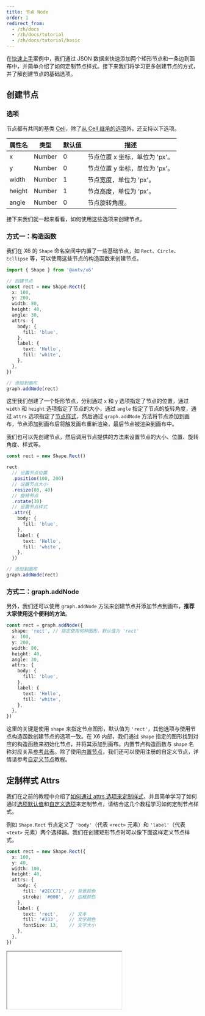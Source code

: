 ```yaml
---
title: 节点 Node
order: 1
redirect_from:
  - /zh/docs
  - /zh/docs/tutorial
  - /zh/docs/tutorial/basic
---
```


在[快速上手](../getting-started)案例中，我们通过 JSON 数据来快速添加两个矩形节点和一条边到画布中，并简单介绍了如何定制节点样式。接下来我们将学习更多创建节点的方式，并了解创建节点的基础选项。

## 创建节点

### 选项

节点都有共同的基类 [Cell](./cell)，除了[从 Cell 继承的选项](./cell#基础选项)外，还支持以下选项。

| 属性名 | 类型   | 默认值 | 描述                         |
|--------|--------|--------|----------------------------|
| x      | Number | 0      | 节点位置 x 坐标，单位为 'px'。 |
| y      | Number | 0      | 节点位置 y 坐标，单位为 'px'。 |
| width  | Number | 1      | 节点宽度，单位为 'px'。        |
| height | Number | 1      | 节点高度，单位为 'px'。        |
| angle  | Number | 0      | 节点旋转角度。                |

接下来我们就一起来看看，如何使用这些选项来创建节点。

### 方式一：构造函数


我们在 X6 的 `Shape` 命名空间中内置了一些基础节点，如 `Rect`、`Circle`、`Ecllipse` 等，可以使用这些节点的构造函数来创建节点。

```ts
import { Shape } from '@antv/x6'

// 创建节点
const rect = new Shape.Rect({
  x: 100,
  y: 200,
  width: 80,
  height: 40,
  angle: 30,
  attrs: {
    body: {
      fill: 'blue',
    },
    label: {
      text: 'Hello',
      fill: 'white',
    },
  },
})

// 添加到画布
graph.addNode(rect)
```

这里我们创建了一个矩形节点，分别通过 `x` 和 `y` 选项指定了节点的位置，通过 `width` 和 `height` 选项指定了节点的大小，通过 `angle` 指定了节点的旋转角度，通过 `attrs` 选项指定了[节点样式](#节点样式)，然后通过 `graph.addNode` 方法将节点添加到画布，节点添加到画布后将触发画布重新渲染，最后节点被渲染到画布中。

我们也可以先创建节点，然后调用节点提供的方法来设置节点的大小、位置、旋转角度、样式等。

```ts
const rect = new Shape.Rect()

rect
  // 设置节点位置
  .position(100, 200)
  // 设置节点大小
  .resize(80, 40)
  // 旋转节点
  .rotate(30)
  // 设置节点样式
  .attr({
    body: {
      fill: 'blue',
    },
    label: {
      text: 'Hello',
      fill: 'white',
    },
  })

// 添加到画布
graph.addNode(rect)
```

### 方式二：graph.addNode

另外，我们还可以使用 `graph.addNode` 方法来创建节点并添加节点到画布，**推荐大家使用这个便利的方法**。

```ts
const rect = graph.addNode({
  shape: 'rect', // 指定使用何种图形，默认值为 'rect'
  x: 100,
  y: 200,
  width: 80,
  height: 40,
  angle: 30,
  attrs: {
    body: {
      fill: 'blue',
    },
    label: {
      text: 'Hello',
      fill: 'white',
    },
  },
})
```

这里的关键是使用 `shape` 来指定节点图形，默认值为 `'rect'`，其他选项与使用节点构造函数创建节点的选项一致。在 X6 内部，我们通过 `shape` 指定的图形找到对应的构造函数来初始化节点，并将其添加到画布。内置节点构造函数与 `shape` 名称对应关系[参考此表](./cell#内置节点)。除了使用[内置节点](./cell#内置节点)，我们还可以使用注册的自定义节点，详情请参考[自定义节点](../intermediate/custom-node)教程。

## 定制样式 Attrs

我们在之前的教程中介绍了[如何通过 attrs 选项来定制样式](./cell#attrs-1)，并且简单学习了如何通过[选项默认值](./cell#选项默认值)和[自定义选项](./cell#自定义选项)来定制节点，请结合这几个教程学习如何定制节点样式。

例如 `Shape.Rect` 节点定义了 `'body'`（代表 `<rect>` 元素）和 `'label'`（代表 `<text>` 元素）两个选择器。我们在创建矩形节点时可以像下面这样定义节点样式。

```ts
const rect = new Shape.Rect({
  x: 100,
  y: 40,
  width: 100,
  height: 40,
  attrs: { 
    body: {
      fill: '#2ECC71', // 背景颜色
      stroke: '#000',  // 边框颜色
    },
    label: {
      text: 'rect',    // 文本
      fill: '#333',    // 文字颜色
      fontSize: 13,    // 文字大小
    },
  },
})
```

<iframe src="/demos/tutorial/basic/node/style"></iframe>
